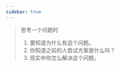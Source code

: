```yaml
---
sidebar: true
---
```


<blockquote class='box'>

思考一个问题时

1. 要知道为什么有这个问题。
2. 你知道之前的人尝试方案是什么吗？
3. 现实中你怎么解决这个问题。

</blockquote>

<!-- ![xxxxx](../assets/logo.jpg) -->
